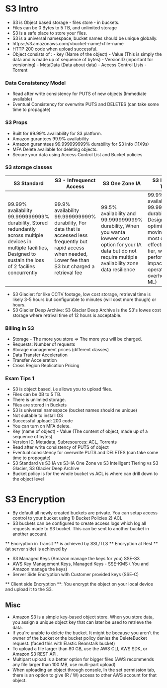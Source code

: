 # S3 Intro

- S3 is  Object based storage - files store - in buckets.
- Files can be 0 Bytes to 5 TB, and unlimited storage
- S3 is a safe place to store your files.
- S3 is a universal namespace, bucket names should be unique globally.
- https::/s3.amazonaws.com/<bucket-name/<file-name
- HTTP 200 code when upload successful.
- Object consists of :
		- key (Name of the object)
		- Value (This is simply the data and is made up of sequence of bytes)
		- VersionID (inportant for versioning)
		- MetaData (Data about data)
		- Access Control Lists
		- Torrent

### Data Consistency Model
- Read after write consistency for PUTS of new objects (Immediate available)
- Eventual Consistency for overwrite PUTS and DELETES (can take some time to propagate)

### S3 Props
- Built for 99.99% availability for S3 platform.
- Amazon gurantees 99.9% availability
- Amazon guranntees 99.999999999% durability for S3 info (11X9s)
- MFA Delete available for deleting objects.
- Secure your data using Access Control List and Bucket policies

### S3 storage classes

| S3 Standard | S3 - Infrequenct Access | S3 One Zone IA | S3 Intelligent Tiering |
|-------------|-------------------------|----|----|
| 99.99% availability 99.999999999% durability, Stored redundantly across multiple devices in multiple facilities, Designed to sustain the loss of 2 facilies concurrently|99.9% availability 99.999999999% durability, For data that is accessed less frequently but rapid access when needed, Lower fee than S3 but charged a retrieval fee|99.5% availability and 99.999999999% durability, When you wanta lowwer cost option for your IA data but do not require multiple availability zone data resilience|99.9% availability 99.999999999% durability, Designed to optimize cost by moving data to most cost-effective access tier, without performance impact or operational overhead (using ML)|


- S3 Glacier: for like CCTV footage, low cost storage, retrieval time is likely 3-5 hours but configurable to minutes (will cost more though) or hours.
- S3 Glacier Deep Archive: S3 Glaciar Deep Archive is the S3's lowes cost storage where retrival time of 12 hours is acceptable.

### Billing in S3

- Storage - The more you store => The more you will be charged.
- Requests: Number of requests
- Storage management prices (different classes)
- Data Transfer Acceleration
- Transfer Acceleration
- Cross Region Replication Pricing

### Exam Tips 1

- S3 is object based, i.e allows you to upload files.
- Files can be 0B to 5 TB.
- There is unlimied storage.
- Files are stored in Buckets
- S3 is universal namespace (bucket names should ne unique)
- Not suitable to install OS 
- Successful upload: 200 code
- You can turn on MFA delete.
- Key (name of object) - Value (The content of object, made up of a sequence of bytes)
- Version ID, Metadata, Subresources: ACL, Torrents
- Read after write consistency of PUTS of object
- Eventual consistency for overwrite PUTS and DELETES (can take some time to propogate)
- S3 Standard vs S3 IA vs S3-IA One Zone vs S3 Intelligent Tiering vs S3 Glacier, S3 Glacier Deep Archive
- Bucket policy is for the whole bucket vs ACL is where can drill down to the object level


# S3 Encryption

- By default all newly created buckets are private. You can setup access control to your bucket using 1) Bucket Policies 2) ACL
- S3 buckets can be configured to create access logs which log all requests made to S3 bucket. This can be sent to another bucket in another account.

** Encryption in Transit ** is achieved by SSL/TLS 
** Encryption at Rest ** (at server side) is achieved by
- S3 Managed Keys (Amazon manage the keys for you) SSE-S3
- AWS Key Management Keys, Managed Keys - SSE-KMS ( You and Amazon manage the keys)
- Server Side Encryption with Customer provided keys (SSE-C)

** Client side Encryption **: You encrypt the object on your local device and upload it to the S3.




## Misc

- Amazon S3 is a simple key-based object store. When you store data, you assign a unique object key that can later be used to retrieve the data.
- If you're unable to delete the bucket. It might be because you aren't the owner of the bucket or the bucket policy denies the DeleteBucket request. (faced this with Elastic Beanstalk bucket)
- To upload a file larger than 80 GB, use the AWS CLI, AWS SDK, or Amazon S3 REST API.
- Multipart upload is a better option for bigger files (AWS recommends any file larger than 100 MB, use multi-part upload)
- When uploading an object through console, In the set permission tab, there is an option to give (R / W) access to other AWS account for that object.